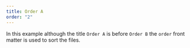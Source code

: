 ```yaml
---
title: Order A
order: "2"
---
```


In this example although the title `Order A` is before `Order B` the `order` front matter is used to sort the files.
